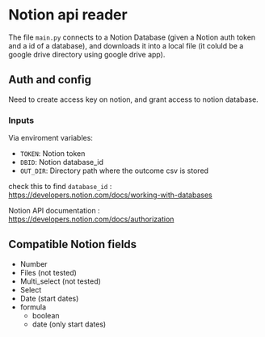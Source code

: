 # Notion api reader

The file `main.py` connects to a Notion Database (given a Notion auth token and a id of a database), and downloads it into a local file (it coluld be a google drive directory using google drive app). 

## Auth and config
Need to create access key on notion, and grant access to notion database.

### Inputs

Via enviroment variables:
- `TOKEN`: Notion token
- `DBID`: Notion database_id
- `OUT_DIR`: Directory path where the outcome csv is stored 

check this to find `database_id` : https://developers.notion.com/docs/working-with-databases

Notion API documentation : https://developers.notion.com/docs/authorization

## Compatible Notion fields

* Number
* Files (not tested)
* Multi_select (not tested)
* Select
* Date (start dates)
* formula
  * boolean
  * date (only start dates)
